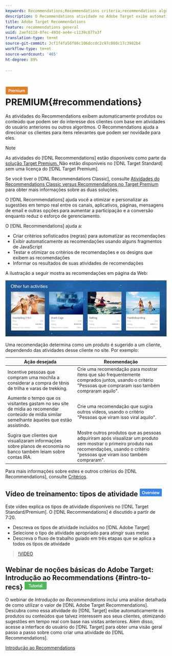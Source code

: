 ```yaml
---
keywords: Recommendations;Recommendations criteria;recommendations algorithms;recommendations activity;criteria;recommendations targeting;recs
description: O Recommendations atividade no Adobe Target exibe automaticamente produtos ou conteúdo que podem interessar aos seus clientes com base na atividade do usuário anterior ou em outros algoritmos. O Recommendations ajuda a direcionar os clientes para itens relevantes que podem ser novidade para eles.
title: Adobe Target Recommendations
feature: recommendations general
uuid: 2aefd118-8fec-493d-ae4e-c1139c877a3f
translation-type: tm+mt
source-git-commit: 3cf1f4fa56f86c106dccdc2c97c080c17c3982b4
workflow-type: tm+mt
source-wordcount: '465'
ht-degree: 89%

---
```



# ![Recommendations ](/help/assets/premium.png)PREMIUM{#recommendations}

As atividades do Recommendations exibem automaticamente produtos ou conteúdo que podem ser do interesse dos clientes com base em atividades do usuário anteriores ou outros algoritmos. O Recommendations ajuda a direcionar os clientes para itens relevantes que podem ser novidade para eles.

>[!NOTE]
>
>As atividades do [!DNL Recommendations] estão disponíveis como parte da [solução Target Premium. ](/help/c-intro/intro.md#premium) Não estão disponíveis no [!DNL Target Standard] sem uma licença do [!DNL Target Premium].
>
>Se você tiver o [!DNL Recommendations Classic], consulte [Atividades do Recommendations Classic versus Recommendations no Target Premium](../c-recommendations/c-recommendations-faq/recommendations-classic-versus-recommendations-activities-target-premium.md#concept_A80223EF66634EA380580C2823A581C5) para obter mais informações sobre as duas soluções.

O [!DNL Recommendations] ajuda você a otimizar e personalizar as sugestões em tempo real entre os canais, aplicativos, páginas, mensagens de email e outras opções para aumentar a participação e a conversão enquanto reduz o esforço de gerenciamento.

O [!DNL Recommendations] ajuda a:

* Criar critérios sofisticados (regras) para automatizar as recomendações
* Exibir automaticamente as recomendações usando alguns fragmentos de JavaScript
* Testar e otimizar os critérios de recomendações e os designs que exibem as recomendações
* Informar os resultados de suas atividades de recomendações

A ilustração a seguir mostra as recomendações em página da Web:

![](assets/velocity_example.png)

Uma recomendação determina como um produto é sugerido a um cliente, dependendo das atividades desse cliente no site. Por exemplo:

| Ação desejada | Recomendação |
|--- |--- |
| Incentive pessoas que compram uma mochila a considerar a compra de tênis de trilha e varas de trekking. | Crie uma recomendação para mostrar itens que são frequentemente comprados juntos, usando o critério &quot;Pessoas que compraram isso também compraram aquilo&quot;. |
| Aumente o tempo que os visitantes gastam no seu site de mídia ao recomendar conteúdo de mídia similar semelhante àqueles que estão assistindo. | Crie uma recomendação que sugira outros vídeos, usando o critério &quot;Pessoas que viram isso viral aquilo&quot;. |
| Sugira que clientes que visualizaram informações sobre planos de economia no banco também leiam sobre contas IRA. | Mostre outros produtos que as pessoas adquiriram após visualizar um produto sem mostrar o primeiro produto nas recomendações, usando o critério &quot;pessoas que viram isso também compraram&quot;. |
</table>

Para mais informações sobre estes e outros critérios do [!DNL Recommendations], consulte [Critérios](../c-recommendations/c-algorithms/algorithms.md#concept_4BD01DC437F543C0A13621C93A302750).

## Vídeo de treinamento: tipos de atividade ![Etiqueta de visão geral](/help/assets/overview.png)

Este vídeo explica os tipos de atividade disponíveis no [!DNL Target Standard/Premium]. O [!DNL Recommendations] é discutido a partir de 7:20.

* Descreva os tipos de atividade incluídos no [!DNL Adobe Target]
* Selecione o tipo de atividade apropriado para atingir suas metas
* Descreva o fluxo de trabalho guiado em três etapas que se aplica a todos os tipos de atividade

>[!VIDEO](https://video.tv.adobe.com/v/17386)

## Webinar de noções básicas do Adobe Target: Introdução ao Recommendations {#intro-to-recs} ![Crachá do tutorial](/help/assets/tutorial.png)

O webinar de *Introdução ao Recommendations* inclui uma análise detalhada de como utilizar o valor de [!DNL Adobe Target Recommendations]. Descubra como essa atividade do [!DNL Target] exibe automaticamente os produtos ou conteúdos que talvez interessem aos seus clientes, otimizando sugestões em tempo real com base nas visitas anteriores. Além disso, acesse a interface do usuário do [!DNL Target] para obter uma visão geral passo a passo sobre como criar uma atividade do [!DNL Recommendations].

[Introdução ao Recommendations](https://adobecustomersuccess.adobeconnect.com/p8gt31drhs3e/?OWASP_CSRFTOKEN=4bd6cac5d0806167ee0a5449ba93d6300548d09c922bcb751c38973897a5703a)